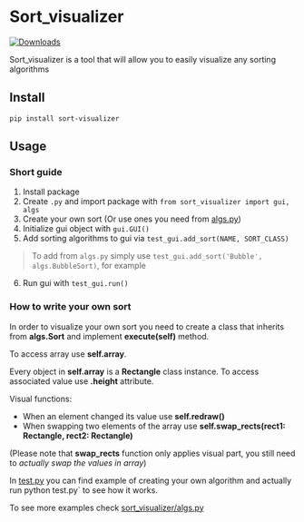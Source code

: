 
# Sort_visualizer
[![Downloads](https://pepy.tech/badge/sort-visualizer)](https://pepy.tech/project/sort-visualizer)

Sort_visualizer is a tool that will allow you to easily visualize any sorting algorithms

## Install

    pip install sort-visualizer

## Usage

### Short guide

 1. Install package
 2. Create `.py` and import package with `from sort_visualizer import gui, algs`
 3. Create your own sort (Or use ones you need from [algs.py](https://github.com/DirectDuck/sort_visualizer/blob/master/sort_visualizer/algs.py))
 4. Initialize gui object with `gui.GUI()` 
 5. Add sorting algorithms to gui via `test_gui.add_sort(NAME, SORT_CLASS)`
 > To add from `algs.py` simply use `test_gui.add_sort('Bubble', algs.BubbleSort)`, for example
6. Run gui with `test_gui.run()`

### How to write your own sort

In order to visualize your own sort you need to create a class that inherits from **algs.Sort** and implement **execute(self)** method.

To access array use **self.array**.

Every object in **self.array** is a **Rectangle** class instance. To access associated value use **.height** attribute.

Visual functions:
 - When an element changed its value use **self.redraw()** 
 - When swapping two elements of the array use **self.swap_rects(rect1: Rectangle, rect2: Rectangle)**

(Please note that **swap_rects** function only applies visual part, you still need to *actually swap the values in array*)

In [test.py](https://github.com/DirectDuck/sort_visualizer/blob/master/test.py) you can find example of creating your own algorithm and actually run python test.py` to see how it works.

To see more examples check [sort_visualizer/algs.py](https://github.com/DirectDuck/sort_visualizer/blob/master/sort_visualizer/algs.py)
